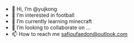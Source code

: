 - 👋 Hi, I’m @yujkong
- 👀 I’m interested in football
- 🌱 I’m currently learning minecraft
- 💞️ I’m looking to collaborate on ...
- 📫 How to reach me safioufaedon@outlook.com

<!---
yujkong/yujkong is a ✨ special ✨ repository because its `README.md` (this file) appears on your GitHub profile.
You can click the Preview link to take a look at your changes.
--->
